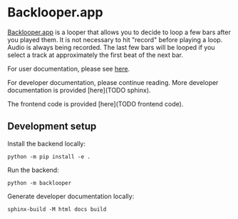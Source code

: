 # Backlooper.app

[Backlooper.app](https://backlooper.app) is a looper that allows you to decide to loop a few bars after you played them.
It is not necessary to hit "record" before playing a loop.
Audio is always being recorded.
The last few bars will be looped if you select a track at approximately the first beat of the next bar.

For user documentation, please see [here](https://backlooper.app/docs/general).

For developer documentation, please continue reading.
More developer documentation is provided [here](TODO sphinx).


The frontend code is provided [here](TODO frontend code).

## Development setup
Install the backend locally:

```commandline
python -m pip install -e .
```

Run the backend:

```commandline
python -m backlooper
```

Generate developer documentation locally:

```commandline
sphinx-build -M html docs build
```
